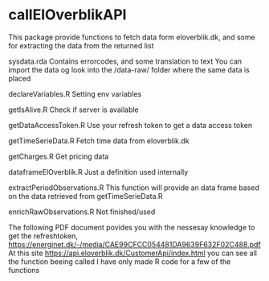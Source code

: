 # callElOverblikAPI

This package provide functions to fetch data form eloverblik.dk, and some for extracting the data from the returned list

sysdata.rda
Contains errorcodes, and some translation to text
You can import the data og look into the /data-raw/ folder where the same data is placed

declareVariables.R
Setting env variables

getIsAlive.R
Check if server is available

getDataAccessToken.R
Use your refresh token to get a data access token

getTimeSerieData.R
Fetch time data from eloverblik.dk

getCharges.R
Get pricing data

dataframeElOverblik.R
Just a definition used internally

extractPeriodObservations.R
This function will provide an data frame based on the data retrieved from getTimeSerieData.R

enrichRawObservations.R
Not finished/used


The following PDF document povides you with the nessesay knowledge to get the refreshtoken, https://energinet.dk/-/media/CAE99CFCC054481DA9639F632F02C488.pdf
At this site https://api.eloverblik.dk/CustomerApi/index.html you can see all the function beeing called
I have only made R code for a few of the functions





